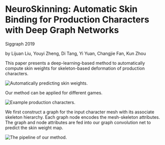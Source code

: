 # NeuroSkinning: Automatic Skin Binding for Production Characters with Deep Graph Networks

Siggraph 2019

by Lijuan Liu, Youyi Zheng, Di Tang, Yi Yuan, Changjie Fan, Kun Zhou

This paper presents a deep-learning-based method to automatically compute skin weights for skeleton-based deformation of production characters.

![Automatically predicting skin weights.](https://github.com/yiyuan1991/NeuroSkinning//imgs//1.jpg)

Our method can be applied for different games.

![Example production characters.](https://github.com/yiyuan1991/NeuroSkinning//imgs//2.jpg)

We first construct a graph for the input character mesh with its associate skeleton hierarchy. Each graph node encodes the mesh-skeleton attributes. The graph and node attributes are fed into our graph convolution net to predict the skin weight map.

![The pipeline of our method.](https://github.com/yiyuan1991/NeuroSkinning//imgs//3.jpg)
